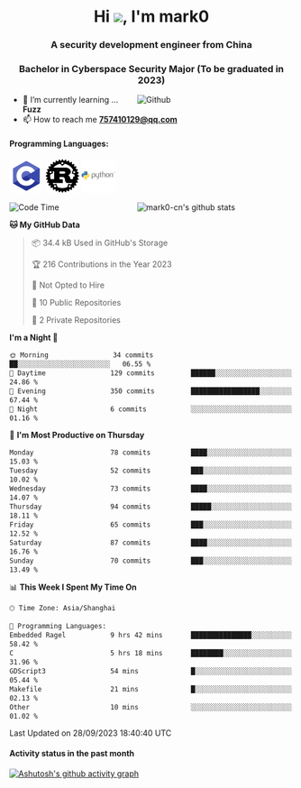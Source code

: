 <h1 align="center">Hi <img src="https://raw.githubusercontent.com/iampavangandhi/iampavangandhi/master/gifs/Hi.gif" width="30px">, I'm mark0</h1>

<h3 align="center">A security development engineer from China</h3>
<h3 align="center">Bachelor in Cyberspace Security Major (To be graduated in 2023)</h3>

<img width="55%" align="right" alt="Github" src="https://raw.githubusercontent.com/onimur/.github/master/.resources/git-header.svg" />

<!-- - 🔭 I’m currently working on **vKarma Webapp** -->
<!-- - 💬 Ask me about ... **Web Develpoment** -->
<!-- - 😄 Employement ... **Open for intern opportunities** -->
<!-- - ⚡ Fun fact ... **Anime**❤ -->
- 🌱 I’m currently learning ... **Fuzz**
- 📫 How to reach me **757410129@qq.com**
<!-- - 📨 Or reach me **757410129@qq.com** -->

<h4>Programming Languages: </h4>
<p align="left">
 <img style="margin: auto;" src="https://raw.githubusercontent.com/sachinverma53121/sachinverma53121/master/icons/c.png" alt=c width="60" height="60"/>
 <img style="margin: auto;" src="https://raw.githubusercontent.com/mark0-cn/blog_img/master/img/202309031232124.png" alt=cplusplus width="60" height="60"/>
 <img style="margin: auto;" src="https://raw.githubusercontent.com/sachinverma53121/sachinverma53121/master/icons/python.png" alt=python width="60" height="60"/>
</p>


<img width="55%" align="right" alt="mark0-cn's github stats" src="https://github-readme-stats.vercel.app/api?username=mark0-cn&show_icons=true&hide_border=true" />

<!--START_SECTION:waka-->
![Code Time](http://img.shields.io/badge/Code%20Time-1%2C296%20hrs%2044%20mins-blue)

**🐱 My GitHub Data** 

> 📦 34.4 kB Used in GitHub's Storage 
 > 
> 🏆 216 Contributions in the Year 2023
 > 
> 🚫 Not Opted to Hire
 > 
> 📜 10 Public Repositories 
 > 
> 🔑 2 Private Repositories 
 > 
**I'm a Night 🦉** 

```text
🌞 Morning                34 commits          ██░░░░░░░░░░░░░░░░░░░░░░░   06.55 % 
🌆 Daytime                129 commits         ██████░░░░░░░░░░░░░░░░░░░   24.86 % 
🌃 Evening                350 commits         █████████████████░░░░░░░░   67.44 % 
🌙 Night                  6 commits           ░░░░░░░░░░░░░░░░░░░░░░░░░   01.16 % 
```
📅 **I'm Most Productive on Thursday** 

```text
Monday                   78 commits          ████░░░░░░░░░░░░░░░░░░░░░   15.03 % 
Tuesday                  52 commits          ███░░░░░░░░░░░░░░░░░░░░░░   10.02 % 
Wednesday                73 commits          ████░░░░░░░░░░░░░░░░░░░░░   14.07 % 
Thursday                 94 commits          █████░░░░░░░░░░░░░░░░░░░░   18.11 % 
Friday                   65 commits          ███░░░░░░░░░░░░░░░░░░░░░░   12.52 % 
Saturday                 87 commits          ████░░░░░░░░░░░░░░░░░░░░░   16.76 % 
Sunday                   70 commits          ███░░░░░░░░░░░░░░░░░░░░░░   13.49 % 
```


📊 **This Week I Spent My Time On** 

```text
🕑︎ Time Zone: Asia/Shanghai

💬 Programming Languages: 
Embedded Ragel           9 hrs 42 mins       ███████████████░░░░░░░░░░   58.42 % 
C                        5 hrs 18 mins       ████████░░░░░░░░░░░░░░░░░   31.96 % 
GDScript3                54 mins             █░░░░░░░░░░░░░░░░░░░░░░░░   05.44 % 
Makefile                 21 mins             █░░░░░░░░░░░░░░░░░░░░░░░░   02.13 % 
Other                    10 mins             ░░░░░░░░░░░░░░░░░░░░░░░░░   01.02 % 
```


 Last Updated on 28/09/2023 18:40:40 UTC
<!--END_SECTION:waka-->

<h4>Activity status in the past month</h4>

[![Ashutosh's github activity graph](https://github-readme-activity-graph.vercel.app/graph?username=mark0-cn&theme=dracula)](https://github.com/ashutosh00710/github-readme-activity-graph)

<!--
**mark0-cn/mark0-cn** is a ✨ _special_ ✨ repository because its `README.md` (this file) appears on your GitHub profile.

Here are some ideas to get you started:

- 🔭 I’m currently working on ...
- 🌱 I’m currently learning ...
- 👯 I’m looking to collaborate on ...
- 🤔 I’m looking for help with ...
- 💬 Ask me about ...
- 📫 How to reach me: ...
- 😄 Pronouns: ...
- ⚡ Fun fact: ...
-->
